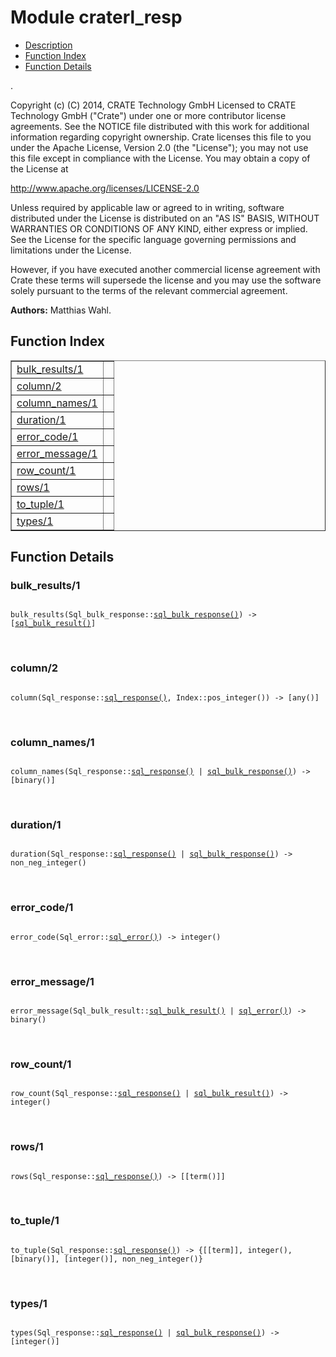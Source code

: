 

# Module craterl_resp #
* [Description](#description)
* [Function Index](#index)
* [Function Details](#functions)

.

Copyright (c) (C) 2014, CRATE Technology GmbH
Licensed to CRATE Technology GmbH ("Crate") under one or more contributor
license agreements.  See the NOTICE file distributed with this work for
additional information regarding copyright ownership.  Crate licenses
this file to you under the Apache License, Version 2.0 (the "License");
you may not use this file except in compliance with the License.  You may
obtain a copy of the License at

http://www.apache.org/licenses/LICENSE-2.0

Unless required by applicable law or agreed to in writing, software
distributed under the License is distributed on an "AS IS" BASIS, WITHOUT
WARRANTIES OR CONDITIONS OF ANY KIND, either express or implied.  See the
License for the specific language governing permissions and limitations
under the License.

However, if you have executed another commercial license agreement
with Crate these terms will supersede the license and you may use the
software solely pursuant to the terms of the relevant commercial agreement.

__Authors:__ Matthias Wahl.

<a name="index"></a>

## Function Index ##


<table width="100%" border="1" cellspacing="0" cellpadding="2" summary="function index"><tr><td valign="top"><a href="#bulk_results-1">bulk_results/1</a></td><td></td></tr><tr><td valign="top"><a href="#column-2">column/2</a></td><td></td></tr><tr><td valign="top"><a href="#column_names-1">column_names/1</a></td><td></td></tr><tr><td valign="top"><a href="#duration-1">duration/1</a></td><td></td></tr><tr><td valign="top"><a href="#error_code-1">error_code/1</a></td><td></td></tr><tr><td valign="top"><a href="#error_message-1">error_message/1</a></td><td></td></tr><tr><td valign="top"><a href="#row_count-1">row_count/1</a></td><td></td></tr><tr><td valign="top"><a href="#rows-1">rows/1</a></td><td></td></tr><tr><td valign="top"><a href="#to_tuple-1">to_tuple/1</a></td><td></td></tr><tr><td valign="top"><a href="#types-1">types/1</a></td><td></td></tr></table>


<a name="functions"></a>

## Function Details ##

<a name="bulk_results-1"></a>

### bulk_results/1 ###

<pre><code>
bulk_results(Sql_bulk_response::<a href="#type-sql_bulk_response">sql_bulk_response()</a>) -&gt; [<a href="#type-sql_bulk_result">sql_bulk_result()</a>]
</code></pre>
<br />

<a name="column-2"></a>

### column/2 ###

<pre><code>
column(Sql_response::<a href="#type-sql_response">sql_response()</a>, Index::pos_integer()) -&gt; [any()]
</code></pre>
<br />

<a name="column_names-1"></a>

### column_names/1 ###

<pre><code>
column_names(Sql_response::<a href="#type-sql_response">sql_response()</a> | <a href="#type-sql_bulk_response">sql_bulk_response()</a>) -&gt; [binary()]
</code></pre>
<br />

<a name="duration-1"></a>

### duration/1 ###

<pre><code>
duration(Sql_response::<a href="#type-sql_response">sql_response()</a> | <a href="#type-sql_bulk_response">sql_bulk_response()</a>) -&gt; non_neg_integer()
</code></pre>
<br />

<a name="error_code-1"></a>

### error_code/1 ###

<pre><code>
error_code(Sql_error::<a href="#type-sql_error">sql_error()</a>) -&gt; integer()
</code></pre>
<br />

<a name="error_message-1"></a>

### error_message/1 ###

<pre><code>
error_message(Sql_bulk_result::<a href="#type-sql_bulk_result">sql_bulk_result()</a> | <a href="#type-sql_error">sql_error()</a>) -&gt; binary()
</code></pre>
<br />

<a name="row_count-1"></a>

### row_count/1 ###

<pre><code>
row_count(Sql_response::<a href="#type-sql_response">sql_response()</a> | <a href="#type-sql_bulk_result">sql_bulk_result()</a>) -&gt; integer()
</code></pre>
<br />

<a name="rows-1"></a>

### rows/1 ###

<pre><code>
rows(Sql_response::<a href="#type-sql_response">sql_response()</a>) -&gt; [[term()]]
</code></pre>
<br />

<a name="to_tuple-1"></a>

### to_tuple/1 ###

<pre><code>
to_tuple(Sql_response::<a href="#type-sql_response">sql_response()</a>) -&gt; {[[term]], integer(), [binary()], [integer()], non_neg_integer()}
</code></pre>
<br />

<a name="types-1"></a>

### types/1 ###

<pre><code>
types(Sql_response::<a href="#type-sql_response">sql_response()</a> | <a href="#type-sql_bulk_response">sql_bulk_response()</a>) -&gt; [integer()]
</code></pre>
<br />


